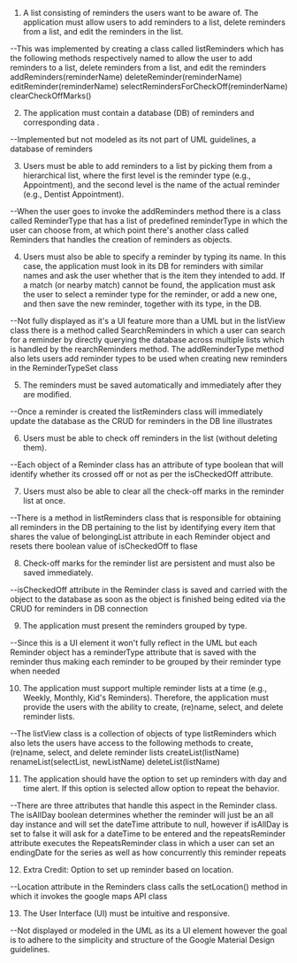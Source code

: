 1. A list consisting of reminders the users want to be aware of. The application must allow
users to add reminders to a list, delete reminders from a list, and edit the reminders in
the list.

--This was implemented by creating a class called listReminders which has the following methods respectively named to allow the user to add reminders to a list, delete reminders from a list, and edit the reminders 
addReminders(reminderName)
deleteReminder(reminderName)
editReminder(reminderName)
selectRemindersForCheckOff(reminderName)
clearCheckOffMarks()

2. The application must contain a database (DB) of reminders and corresponding data .

--Implemented but not modeled as its not part of UML guidelines, a database of reminders

3. Users must be able to add reminders to a list by picking them from a hierarchical list,
where the first level is the reminder type (e.g., Appointment), and the second level is the
name of the actual reminder (e.g., Dentist Appointment).

--When the user goes to invoke the addReminders method there is a class called ReminderType that has a list of predefined reminderType in which the user can choose from, at which point there's another class called Reminders that handles the creation of reminders as objects.

4. Users must also be able to specify a reminder by typing its name. In this case, the
application must look in its DB for reminders with similar names and ask the user
whether that is the item they intended to add. If a match (or nearby match) cannot be
found, the application must ask the user to select a reminder type for the reminder, or
add a new one, and then save the new reminder, together with its type, in the DB.

--Not fully displayed as it's a UI feature more than a UML but in the listView class there is a method called SearchReminders in which a user can search for a reminder by directly querying the database across multiple lists which is handled by the rearchReminders method. The addReminderType method also lets users add reminder types to be used when creating new reminders in the ReminderTypeSet class 


5. The reminders must be saved automatically and immediately after they are modified.

--Once a reminder is created the listReminders class will immediately update the database as the CRUD for reminders in the DB line illustrates

6. Users must be able to check off reminders in the list (without deleting them).

--Each object of a Reminder class has an attribute of type boolean that will identify whether its crossed off or not as per the isCheckedOff attribute.

7. Users must also be able to clear all the check-off marks in the reminder list at once.

--There is a method in listReminders class that is responsible for obtaining all reminders in the DB pertaining to the list by identifying every item that shares the value of belongingList attribute in each Reminder object and resets there boolean value of isCheckedOff to flase


8. Check-off marks for the reminder list are persistent and must also be saved immediately.

--isCheckedOff attribute in the Reminder class is saved and carried with the object to the database as soon as the object is finished being edited via the CRUD for reminders in DB connection


9. The application must present the reminders grouped by type.

--Since this is a UI element it won't fully reflect in the UML but each Reminder object has a reminderType attribute that is saved with the reminder thus making each reminder to be grouped by their reminder type when needed


10. The application must support multiple reminder lists at a time (e.g., Weekly, Monthly,
Kid's Reminders). Therefore, the application must provide the users with the ability to
create, (re)name, select, and delete reminder lists.

--The listView class is a collection of objects of type listReminders which also lets the users have access to the following methods to create, (re)name, select, and delete reminder lists
createList(listName)
renameList(selectList, newListName)
deleteList(listName)

11. The application should have the option to set up reminders with day and time alert. If this
option is selected allow option to repeat the behavior.

--There are three attributes that handle this aspect in the Reminder class. The isAllDay boolean determines whether the reminder will just be an all day instance and will set the dateTime attribute to null, however if isAllDay is set to false it will ask for a dateTime to be entered and the repeatsReminder attribute executes the RepeatsReminder class in which a user can set an endingDate for the series as well as how concurrently this reminder repeats

12. Extra Credit: Option to set up reminder based on location.

--Location attribute in the Reminders class calls the setLocation() method in which it invokes the google maps API class

13. The User Interface (UI) must be intuitive and responsive.

--Not displayed or modeled in the UML as its a UI element however the goal is to adhere to the simplicity and structure of the Google Material Design guidelines.